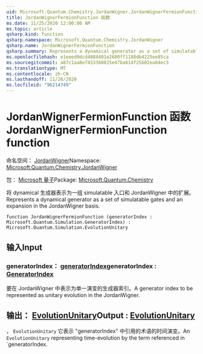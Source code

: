 ```yaml
---
uid: Microsoft.Quantum.Chemistry.JordanWigner.JordanWignerFermionFunction
title: JordanWignerFermionFunction 函数
ms.date: 11/25/2020 12:00:00 AM
ms.topic: article
qsharp.kind: function
qsharp.namespace: Microsoft.Quantum.Chemistry.JordanWigner
qsharp.name: JordanWignerFermionFunction
qsharp.summary: Represents a dynamical generator as a set of simulatable gates and an expansion in the JordanWigner basis.
ms.openlocfilehash: e1eeed0dcd4084401e2680ff1188db4225ee85ca
ms.sourcegitcommit: a87c1aa8e7453360025e47ba614f25b02ea84ec3
ms.translationtype: MT
ms.contentlocale: zh-CN
ms.lasthandoff: 11/26/2020
ms.locfileid: "96214749"
---
```

# <a name="jordanwignerfermionfunction-function"></a><span data-ttu-id="05edd-102">JordanWignerFermionFunction 函数</span><span class="sxs-lookup"><span data-stu-id="05edd-102">JordanWignerFermionFunction function</span></span>

<span data-ttu-id="05edd-103">命名空间： [JordanWigner](xref:Microsoft.Quantum.Chemistry.JordanWigner)</span><span class="sxs-lookup"><span data-stu-id="05edd-103">Namespace: [Microsoft.Quantum.Chemistry.JordanWigner](xref:Microsoft.Quantum.Chemistry.JordanWigner)</span></span>

<span data-ttu-id="05edd-104">包： [Microsoft 量子](https://nuget.org/packages/Microsoft.Quantum.Chemistry)</span><span class="sxs-lookup"><span data-stu-id="05edd-104">Package: [Microsoft.Quantum.Chemistry](https://nuget.org/packages/Microsoft.Quantum.Chemistry)</span></span>


<span data-ttu-id="05edd-105">将 dynamical 生成器表示为一组 simulatable 入口和 JordanWigner 中的扩展。</span><span class="sxs-lookup"><span data-stu-id="05edd-105">Represents a dynamical generator as a set of simulatable gates and an expansion in the JordanWigner basis.</span></span>

```qsharp
function JordanWignerFermionFunction (generatorIndex : Microsoft.Quantum.Simulation.GeneratorIndex) : Microsoft.Quantum.Simulation.EvolutionUnitary
```


## <a name="input"></a><span data-ttu-id="05edd-106">输入</span><span class="sxs-lookup"><span data-stu-id="05edd-106">Input</span></span>

### <a name="generatorindex--generatorindex"></a><span data-ttu-id="05edd-107">generatorIndex： [generatorIndex](xref:Microsoft.Quantum.Simulation.GeneratorIndex)</span><span class="sxs-lookup"><span data-stu-id="05edd-107">generatorIndex : [GeneratorIndex](xref:Microsoft.Quantum.Simulation.GeneratorIndex)</span></span>

<span data-ttu-id="05edd-108">要在 JordanWigner 中表示为单一演变的生成器索引。</span><span class="sxs-lookup"><span data-stu-id="05edd-108">A generator index to be represented as unitary evolution in the JordanWigner.</span></span>



## <a name="output--evolutionunitary"></a><span data-ttu-id="05edd-109">输出： [EvolutionUnitary](xref:Microsoft.Quantum.Simulation.EvolutionUnitary)</span><span class="sxs-lookup"><span data-stu-id="05edd-109">Output : [EvolutionUnitary](xref:Microsoft.Quantum.Simulation.EvolutionUnitary)</span></span>

<span data-ttu-id="05edd-110">， `EvolutionUnitary` 它表示 "generatorIndex" 中引用的术语的时间演变。</span><span class="sxs-lookup"><span data-stu-id="05edd-110">An `EvolutionUnitary` representing time-evolution by the term referenced in \`generatorIndex.</span></span>
